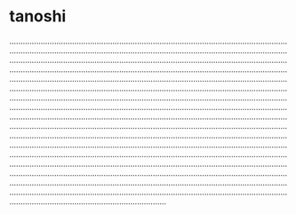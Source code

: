 # tanoshi

..................................................................................................................................................................................................................................................................................................................................................................................................................................................................................................................................................................................................................................................................................................................................................................................................................................................................................................................................................................................................................................................................................................................................................................................................................................................................................................................................................................................................................................................................................................................................................................................................................................................................................................................................................................................................................................................................................................................................................................................................................................................................................................................................................................................................................................................................